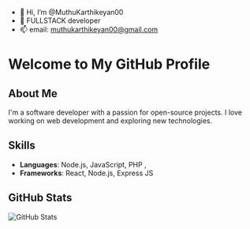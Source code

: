 - 👋 Hi, I’m @MuthuKarthikeyan00
- 👀 FULLSTACK developer
- 📫 email: muthukarthikeyan00@gmail.com

# Welcome to My GitHub Profile


## About Me
I'm a software developer with a passion for open-source projects. I love working on web development and exploring new technologies.

## Skills
- **Languages**: Node.js, JavaScript, PHP ,
- **Frameworks**: React, Node.js, Express JS 

## GitHub Stats
![GitHub Stats](https://github-readme-stats.vercel.app/api?username=MuthuKarthikeyan00&show_icons=true&theme=dark)



<!---
MuthuKarthikeyan00/MuthuKarthikeyan00 is a ✨ special ✨ repository because its `README.md` (this file) appears on your GitHub profile.
You can click the Preview link to take a look at your changes.
--->

